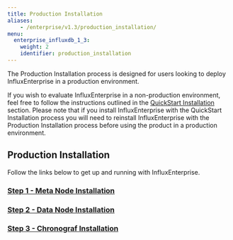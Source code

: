 ```yaml
---
title: Production Installation
aliases:
    - /enterprise/v1.3/production_installation/
menu:
  enterprise_influxdb_1_3:
    weight: 2
    identifier: production_installation
---
```


The Production Installation process is designed for users looking to deploy
InfluxEnterprise in a production environment.

If you wish to evaluate InfluxEnterprise in a non-production
environment, feel free to follow the instructions outlined in the
[QuickStart Installation](/enterprise_influxdb/v1.3/quickstart_installation) section.
Please note that if you install InfluxEnterprise with the QuickStart Installation process you
will need to reinstall InfluxEnterprise with the Production Installation
process before using the product in a production environment.


## Production Installation

Follow the links below to get up and running with InfluxEnterprise.

### [Step 1 - Meta Node Installation](/enterprise_influxdb/v1.3/production_installation/meta_node_installation/)
### [Step 2 - Data Node Installation](/enterprise_influxdb/v1.3/production_installation/data_node_installation/)
### [Step 3 - Chronograf Installation](/chronograf/latest/introduction/installation/)
